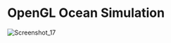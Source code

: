 # OpenGL Ocean Simulation

![Screenshot_17](https://github.com/user-attachments/assets/5cca2c68-8db9-4026-81f7-0bd38f3664c6)
